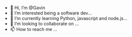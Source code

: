 - 👋 Hi, I’m @Gavin
- 👀 I’m interested being a software dev...
- 🌱 I’m currently learning Python, javascript and node.js...
- 💞️ I’m looking to collaborate on ...
- 📫 How to reach me ...

<!---
GavinSchmitz/GavinSchmitz is a ✨ special ✨ repository because its `README.md` (this file) appears on your GitHub profile.
You can click the Preview link to take a look at your changes.
--->
